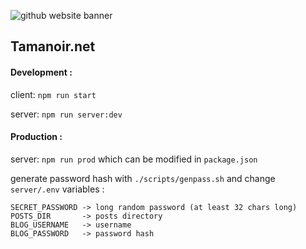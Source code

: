 ![github website banner](https://user-images.githubusercontent.com/51637671/188202829-06198570-803d-4818-823f-2e4e9d559e56.svg)

## Tamanoir.net

#### Development :

client: `npm run start`

server: `npm run server:dev`

#### Production :

server: `npm run prod` which can be modified in `package.json`

generate password hash with `./scripts/genpass.sh` and change `server/.env` variables :

```text
SECRET_PASSWORD -> long random password (at least 32 chars long)
POSTS_DIR       -> posts directory
BLOG_USERNAME   -> username
BLOG_PASSWORD   -> password hash
```
